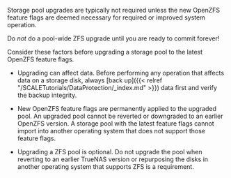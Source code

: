 &NewLine;

Storage pool upgrades are typically not required unless the new OpenZFS feature flags are deemed necessary for required or improved system operation.

Do *not* do a pool-wide ZFS upgrade until you are ready to commit forever! 

Consider these factors before upgrading a storage pool to the latest OpenZFS feature flags.

* Upgrading can affect data.
  Before performing any operation that affects data on a storage disk, always [back up]({{< relref "/SCALETutorials/DataProtection/_index.md" >}}) data first and verify the backup integrity.

* New OpenZFS feature flags are permanently applied to the upgraded pool.
  An upgraded pool cannot be reverted or downgraded to an earlier OpenZFS version.
  A storage pool with the latest feature flags cannot import into another operating system that does not support those feature flags.

* Upgrading a ZFS pool is optional.
  Do not upgrade the pool when reverting to an earlier TrueNAS version or repurposing the disks in another operating system that supports ZFS is a requirement.
